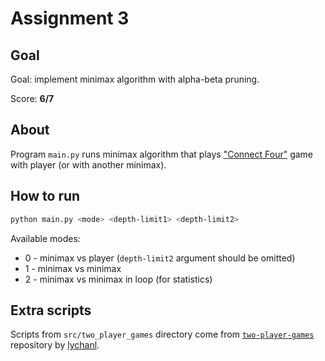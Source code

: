 # Assignment 3

## Goal

Goal: implement minimax algorithm with alpha-beta pruning.

Score: **6/7**

## About

Program `main.py` runs minimax algorithm that plays ["Connect Four"](https://en.wikipedia.org/wiki/Connect_Four) game with player (or with another minimax).

## How to run

```bash
python main.py <mode> <depth-limit1> <depth-limit2>
```

Available modes:

* 0 - minimax vs player (`depth-limit2` argument should be omitted)
* 1 - minimax vs minimax
* 2 - minimax vs minimax in loop (for statistics)

## Extra scripts

Scripts from `src/two_player_games` directory come from [`two-player-games`](https://github.com/lychanl/two-player-games) repository by [lychanl](https://github.com/lychanl).
